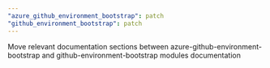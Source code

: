 ```yaml
---
"azure_github_environment_bootstrap": patch
"github_environment_bootstrap": patch
---
```


Move relevant documentation sections between azure-github-environment-bootstrap and github-environment-bootstrap modules documentation
